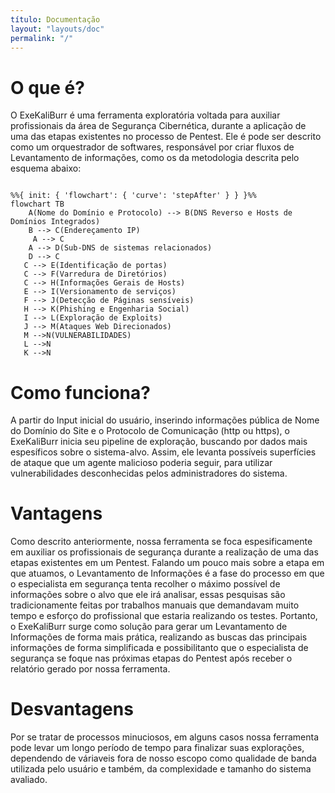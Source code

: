 ```yaml
---
título: Documentação
layout: "layouts/doc"
permalink: "/"
---
```


# O que é?

O ExeKaliBurr é uma ferramenta exploratória voltada para auxiliar profissionais da área de Segurança Cibernética, durante a aplicação de uma das etapas existentes no processo de Pentest. Ele é pode ser descrito como um orquestrador de softwares, responsável por criar fluxos de Levantamento de informações, como os da metodologia descrita pelo esquema abaixo: 

```mermaid

%%{ init: { 'flowchart': { 'curve': 'stepAfter' } } }%%
flowchart TB
    A(Nome do Domínio e Protocolo) --> B(DNS Reverso e Hosts de Domínios Integrados)
    B --> C(Endereçamento IP)
     A --> C
    A --> D(Sub-DNS de sistemas relacionados)
    D --> C
   C --> E(Identificação de portas)
   C --> F(Varredura de Diretórios)
   C --> H(Informações Gerais de Hosts)
   E --> I(Versionamento de serviços)
   F --> J(Detecção de Páginas sensíveis)
   H --> K(Phishing e Engenharia Social)
   I --> L(Exploração de Exploits)
   J --> M(Ataques Web Direcionados)
   M -->N(VULNERABILIDADES)
   L -->N
   K -->N
```

# Como funciona? 

A partir do Input inicial do usuário, inserindo informações pública de Nome do Domínio do Site e o Protocolo de Comunicação (http ou https), o ExeKaliBurr inicia seu pipeline de exploração, buscando por dados mais espesíficos sobre o sistema-alvo. Assim, ele levanta possíveis superfícies de ataque que um agente malicioso poderia seguir, para utilizar vulnerabilidades desconhecidas pelos administradores do sistema.


# Vantagens

Como descrito anteriormente, nossa ferramenta se foca espesificamente em auxiliar os profissionais de segurança durante a realização de uma das etapas existentes em um Pentest. Falando um pouco mais sobre a etapa em que atuamos, o Levantamento de Informações é a fase do processo em que o especialista em segurança tenta recolher o máximo possível de informações sobre o alvo que ele irá analisar, essas pesquisas são tradicionamente feitas por trabalhos manuais que demandavam muito tempo e esforço do profissional que estaria realizando os testes. Portanto, o ExeKaliBurr surge como solução para gerar um Levantamento de Informações de forma mais prática, realizando as buscas das principais informações de forma simplificada e possibilitanto que o especialista de segurança se foque nas próximas etapas do Pentest após receber o relatório gerado por nossa ferramenta.


# Desvantagens

Por se tratar de processos minuciosos, em alguns casos nossa ferramenta pode levar um longo período de tempo para finalizar suas explorações, dependendo de váriaveis fora de nosso escopo como qualidade de banda utilizada pelo usuário e também, da complexidade e tamanho do sistema avaliado.

